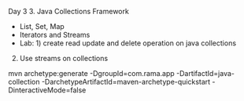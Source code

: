 Day 3 3. Java Collections Framework
- List, Set, Map
- Iterators and Streams
- Lab: 1) create read update and delete operation on java collections
2) Use streams on collections



mvn archetype:generate -DgroupId=com.rama.app -DartifactId=java-collection -DarchetypeArtifactId=maven-archetype-quickstart -DinteractiveMode=false